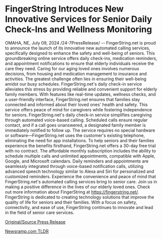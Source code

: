 # FingerString Introduces New Innovative Services for Senior Daily Check-Ins and Wellness Monitoring

OMAHA, NE, July 09, 2024 /24-7PressRelease/ -- FingerString.net is proud to announce the launch of its innovative new automated calling services, specifically designed to enhance the safety and well-being of seniors. This groundbreaking online service offers daily check-ins, medication reminders, and appointment notifications to ensure that elderly individuals receive the care they need.  Caring for our aging loved ones involves numerous decisions, from housing and medication management to insurance and activities. The greatest challenge often lies in ensuring their well-being amidst our busy schedules. FingerString.net's daily check-in service alleviates this stress by providing reliable and convenient support for elderly family members.  With features like real-time updates, wellness checks, and a user-friendly interface, FingerString.net ensures that families stay connected and informed about their loved ones' health and safety. This service offers peace of mind for caregivers while fostering independence for seniors.  FingerString.net's daily check-in service simplifies caregiving through automated voice-based calling. Scheduled calls ensure regular contact, and if a call goes unanswered, a designated family member is immediately notified to follow up. The service requires no special hardware or software—FingerString.net uses the customer's existing telephone, eliminating the need for app installations.  To help seniors and their families experience the benefits firsthand, FingerString.net offers a 30-day free trial with no contract. The affordable monthly subscription includes the ability to schedule multiple calls and unlimited appointments, compatible with Apple, Google, and Microsoft calendars. Daily reminders and appointments are seamlessly integrated through voice-based notification calls, utilizing advanced speech technology similar to Alexa and Siri for personalized and customized reminders.  Experience the convenience and peace of mind that FingerString.net's automated calling services bring to senior care. Join us in making a positive difference in the lives of our elderly loved ones.  Check out more information about FingerString at https://fingerstring.net/.  FingerString is dedicated to creating technology solutions that improve the quality of life for seniors and their families. With a focus on safety, connectivity, and ease of use, FingerString continues to innovate and lead in the field of senior care services. 

[Original/Source Press Release](https://www.24-7pressrelease.com/press-release/512343/fingerstring-introduces-new-innovative-services-for-senior-daily-check-ins-and-wellness-monitoring) 

[Newsramp.com TLDR](https://newsramp.com/None) 
